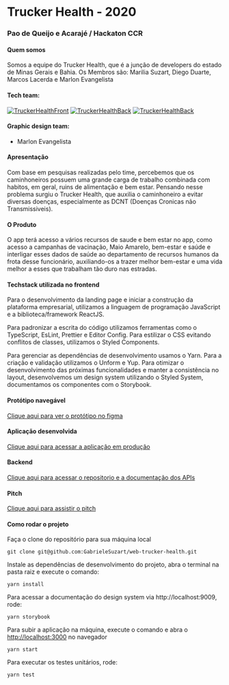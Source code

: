 # Trucker Health - 2020
### Pao de Queijo e Acarajé / Hackaton CCR

#### Quem somos

Somos a equipe do Trucker Health, que é a junção de developers do estado de Minas Gerais e Bahia. Os Membros são: Marilia Suzart, Diego Duarte, Marcos Lacerda e Marlon Evangelista

#### Tech team:
[![TruckerHealthFront](https://avatars1.githubusercontent.com/u/30198542?s=120&v=4)](https://github.com/gabrielesuzart)
[![TruckerHealthBack](https://avatars1.githubusercontent.com/u/58738015?s=120&v=4)](https://github.com/dfduarte)
[![TruckerHealthBack](https://avatars1.githubusercontent.com/u/4759987?s=120&v=4)](https://github.com/maclacerda)

#### Graphic design team:
* Marlon Evangelista

#### Apresentação 

Com base em pesquisas realizadas pelo time, percebemos que os caminhoneiros possuem uma grande carga de trabalho combinada com habitos, em geral, ruins de alimentação e bem estar. Pensando nesse problema surgiu o Trucker Health, que auxilia o caminhoneiro a evitar diversas doenças, especialmente as DCNT (Doenças Cronicas não Transmissiveis).

#### O Produto

O app terá acesso a vários recursos de saude e bem estar no app, como acesso a campanhas de vacinação, Maio Amarelo, bem-estar e saúde e interligar esses dados de saúde ao departamento de recursos humanos da frota desse funcionário, auxiliando-os a trazer melhor bem-estar e uma vida melhor a esses que trabalham tão duro nas estradas.

#### Techstack utilizada no frontend

Para o desenvolvimento da landing page e iniciar a construção da plataforma empresarial, utilizamos a linguagem de programação JavaScript e a biblioteca/framework ReactJS. 

Para padronizar a escrita do código utilizamos ferramentas como o  TypeScript, EsLint, Prettier e Editor Config. Para estilizar o CSS evitando conflitos de classes, utilizamos o Styled Components.

Para gerenciar as dependências de desenvolvimento usamos o Yarn. Para a criação e validação utilizamos o Unform e Yup.
Para otimizar o desenvolvimento das próximas funcionalidades e manter a consistência no layout, desenvolvemos um design system utilizando o Styled System, documentamos os componentes com o Storybook.

#### Protótipo navegável

[Clique aqui para ver o protótipo no figma](<AGUARDANDO>)

#### Aplicação desenvolvida

[Clique aqui para acessar a aplicação em produção](https://trucker-health.netlify.app/)

#### Backend

[Clique aqui para acessar o repositorio e a documentação dos APIs](https://github.com/dfduarte/api-trucker-health)

#### Pitch

[Clique aqui para assistir o pitch](https://youtu.be/EbE68I6-vdg)


#### Como rodar o projeto

Faça o clone do repositório para sua máquina local
```
git clone git@github.com:GabrieleSuzart/web-trucker-health.git
```

Instale as dependências de desenvolvimento do projeto, abra o terminal na pasta raiz e execute o comando:
```
yarn install
```

Para acessar a documentação do design system via http://localhost:9009, rode:
```
yarn storybook
```

Para subir a aplicação na máquina, execute o comando e abra o [http://localhost:3000](http://localhost:3000) no navegador
```
yarn start
```

Para executar os testes unitários, rode:
```
yarn test
```
